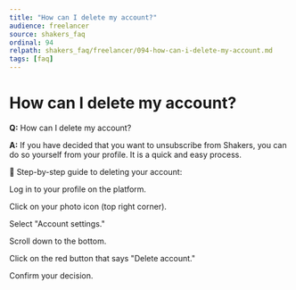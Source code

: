 ```yaml
---
title: "How can I delete my account?"
audience: freelancer
source: shakers_faq
ordinal: 94
relpath: shakers_faq/freelancer/094-how-can-i-delete-my-account.md
tags: [faq]
---
```


# How can I delete my account?

**Q:** How can I delete my account?

**A:** If you have decided that you want to unsubscribe from Shakers, you can do so yourself from your profile. It is a quick and easy process.

🔧 Step-by-step guide to deleting your account:

Log in to your profile on the platform.

Click on your photo icon (top right corner).

Select "Account settings."

Scroll down to the bottom.

Click on the red button that says "Delete account."

Confirm your decision.
